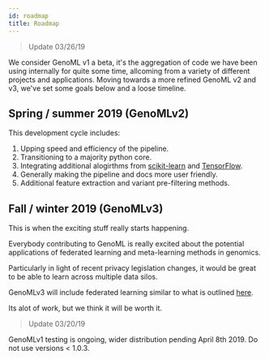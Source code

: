 ```yaml
---
id: roadmap
title: Roadmap  
---
```


> Update 03/26/19

We consider GenoML v1 a beta, it's the aggregation of code we have been using internally for quite some time, allcoming from a variety of different projects and applications. Moving towards a more refined GenoML v2 and v3, we've set some goals below and a loose timeline. 

## Spring / summer 2019 (GenoMLv2)
This development cycle includes:
1. Upping speed and efficiency of the pipeline.
2. Transitioning to a majority python core.
3. Integrating additional alogirthms from [scikit-learn](https://scikit-learn.org/stable/) and [TensorFlow](https://www.tensorflow.org).
4. Generally making the pipeline and docs more user friendly.
5. Additional feature extraction and variant pre-filtering methods. 

## Fall /  winter 2019 (GenoMLv3)
This is when the exciting stuff really starts happening.

Everybody contributing to GenoML is really excited about the potential applications of federated learning and meta-learning methods in genomics.

Particularly in light of recent privacy legislation changes, it would be great to be able to learn across multiple data silos.

GenoMLv3 will include federated learning similar to what is outlined [here](https://arxiv.org/pdf/1902.01046.pdf). 

Its alot of work, but we think it will be worth it.

> Update 03/20/19

GenoMLv1 testing is ongoing, wider distribution pending April 8th 2019.
Do not use versions < 1.0.3.
